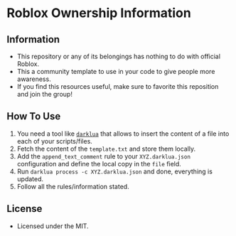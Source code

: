 # Roblox Ownership Information

## Information

- This repository or any of its belongings has nothing to do with official Roblox.
- This a community template to use in your code to give people more awareness.
- If you find this resources useful, make sure to favorite this reposition and join the group!

## How To Use

1. You need a tool like [`darklua`](https://github.com/seaofvoices/darklua) that allows to insert the content of a file into each of your scripts/files.
2. Fetch the content of the `template.txt` and store them locally.
3. Add the `append_text_comment` rule to your `XYZ.darklua.json` configuration and define the local copy in the `file` field.
4. Run `darklua process -c XYZ.darklua.json` and done, everything is updated.
5. Follow all the rules/information stated.

## License
- Licensed under the MIT.